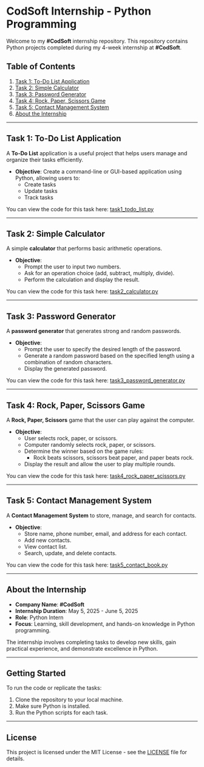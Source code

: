 
# CodSoft Internship - Python Programming

Welcome to my **#CodSoft** internship repository. This repository contains Python projects completed during my 4-week internship at **#CodSoft**.

## Table of Contents

1. [Task 1: To-Do List Application](#task-1-to-do-list-application)
2. [Task 2: Simple Calculator](#task-2-simple-calculator)
3. [Task 3: Password Generator](#task-3-password-generator)
4. [Task 4: Rock, Paper, Scissors Game](#task-4-rock-paper-scissors-game)
5. [Task 5: Contact Management System](#task-5-contact-management-system)
6. [About the Internship](#about-the-internship)

---

## Task 1: To-Do List Application
A **To-Do List** application is a useful project that helps users manage and organize their tasks efficiently.

- **Objective**: Create a command-line or GUI-based application using Python, allowing users to:
  - Create tasks
  - Update tasks
  - Track tasks

You can view the code for this task here: [task1_todo_list.py](task1_todo_list.py)

---

## Task 2: Simple Calculator
A simple **calculator** that performs basic arithmetic operations.

- **Objective**: 
  - Prompt the user to input two numbers.
  - Ask for an operation choice (add, subtract, multiply, divide).
  - Perform the calculation and display the result.

You can view the code for this task here: [task2_calculator.py](task2_calculator.py)

---

## Task 3: Password Generator
A **password generator** that generates strong and random passwords.

- **Objective**: 
  - Prompt the user to specify the desired length of the password.
  - Generate a random password based on the specified length using a combination of random characters.
  - Display the generated password.

You can view the code for this task here: [task3_password_generator.py](task3_password_generator.py)

---

## Task 4: Rock, Paper, Scissors Game
A **Rock, Paper, Scissors** game that the user can play against the computer.

- **Objective**: 
  - User selects rock, paper, or scissors.
  - Computer randomly selects rock, paper, or scissors.
  - Determine the winner based on the game rules:
    - Rock beats scissors, scissors beat paper, and paper beats rock.
  - Display the result and allow the user to play multiple rounds.

You can view the code for this task here: [task4_rock_paper_scissors.py](task4_rock_paper_scissors.py)

---

## Task 5: Contact Management System
A **Contact Management System** to store, manage, and search for contacts.

- **Objective**: 
  - Store name, phone number, email, and address for each contact.
  - Add new contacts.
  - View contact list.
  - Search, update, and delete contacts.

You can view the code for this task here: [task5_contact_book.py](task5_contact_book.py)

---

## About the Internship
- **Company Name**: **#CodSoft**
- **Internship Duration**: May 5, 2025 - June 5, 2025
- **Role**: Python Intern
- **Focus**: Learning, skill development, and hands-on knowledge in Python programming.

The internship involves completing tasks to develop new skills, gain practical experience, and demonstrate excellence in Python.

---

## Getting Started
To run the code or replicate the tasks:
1. Clone the repository to your local machine.
2. Make sure Python is installed.
3. Run the Python scripts for each task.

---

## License
This project is licensed under the MIT License - see the [LICENSE](LICENSE) file for details.


